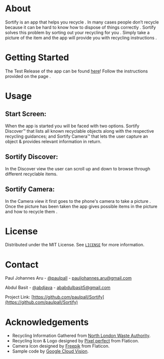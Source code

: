 # About



Sortify is an app that helps you recycle . In many cases people don’t recycle because it can be hard to know how to dispose of things correctly . Sortify solves this problem by sorting out your recycling for you . Simply take a picture of the item and the app will provide you with recycling instructions .



# Getting Started

The Test Release of the app can be found [here](https://github.com/paulpall/Sortify/releases)! Follow the instructions provided on the page .

# Usage

## Start Screen:

When the app is started you will be faced with two options. Sortify Discover™ that lists all known recyclable objects along with the respective recycling guidances; and Sortify Camera™ that lets the user capture an object & provides relevant information in return.

## Sortify Discover:

In the Discover view the user can scroll up and down to browse through different recyclable items.

## Sortify Camera:

In the Camera view it first goes to the phone's camera to take a picture . Once the picture has been taken the app gives possible items in the picture and how to recycle them .

# License

Distributed under the MIT License. See [`LICENSE`](https://github.com/paulpall/Sortify/blob/master/LICENSE) for more information.

# Contact

Paul Johannes Aru - [@paulpall](https://github.com/paulpall) - pauljohannes.aru@gmail.com

Abdul Basit - [@abdjava](https://github.com/abdjava) - ababdulbasit5@gmail.com

Project Link: [https://github.com/paulpall/Sortify](https://github.com/paulpall/Sortify)



# Acknowledgements

- Recycling Information Gathered from [North London Waste Authority](https://www.nlwa.gov.uk/).
- Recycling Icon & Logo designed by [Pixel perfect](https://www.flaticon.com/authors/pixel-perfect) from Flaticon.
- Camera Icon designed by [Freepik](https://www.flaticon.com/authors/freepik) from Flaticon.
- Sample code by [Google Cloud Vision](https://github.com/GoogleCloudPlatform/cloud-vision).
